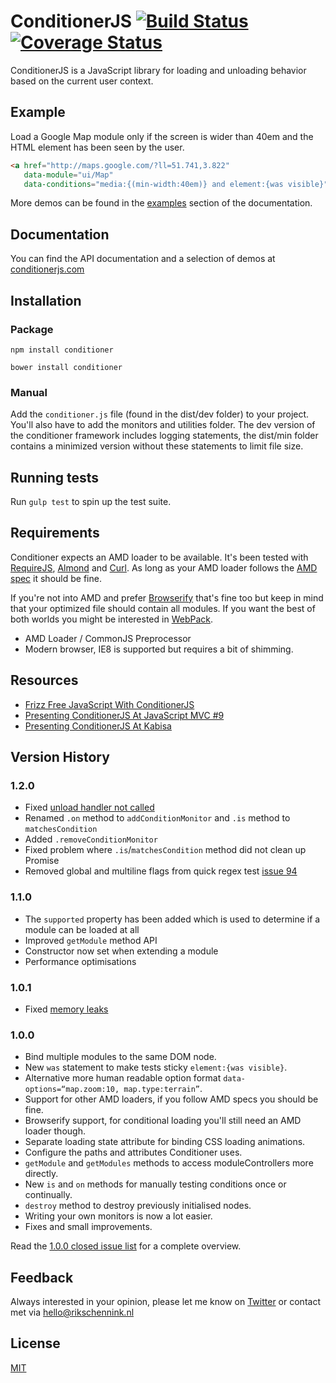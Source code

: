 # ConditionerJS [![Build Status](http://img.shields.io/travis/rikschennink/conditioner/master.svg)](https://travis-ci.org/rikschennink/conditioner) [![Coverage Status](http://img.shields.io/coveralls/rikschennink/conditioner/master.svg)](https://coveralls.io/r/rikschennink/conditioner?branch=master)

ConditionerJS is a JavaScript library for loading and unloading behavior based on the current user context.


## Example

Load a Google Map module only if the screen is wider than 40em and the HTML element has been seen by the user.

```html
<a href="http://maps.google.com/?ll=51.741,3.822"
   data-module="ui/Map"
   data-conditions="media:{(min-width:40em)} and element:{was visible}"> ... </a>
```

More demos can be found in the [examples](http://conditionerjs.com/examples/conditions/) section of the documentation.


## Documentation

You can find the API documentation and a selection of demos at [conditionerjs.com](http://conditionerjs.com)


## Installation


### Package

`npm install conditioner`

`bower install conditioner`


### Manual

Add the `conditioner.js` file (found in the dist/dev folder) to your project. You'll also have to add the monitors and utilities folder. The dev version of the conditioner framework includes logging statements, the dist/min folder contains a minimized version without these statements to limit file size.



## Running tests

Run `gulp test` to spin up the test suite. 


## Requirements

Conditioner expects an AMD loader to be available. It's been tested with [RequireJS](http://requirejs.org), [Almond](https://github.com/jrburke/almond) and [Curl](https://github.com/cujojs/curl). As long as your AMD loader follows the [AMD spec](https://github.com/amdjs/amdjs-api) it should be fine.

If you're not into AMD and prefer [Browserify](http://browserify.org) that's fine too but keep in mind that your optimized file should contain all modules. If you want the best of both worlds you might be interested in [WebPack](http://webpack.github.io).

* AMD Loader / CommonJS Preprocessor
* Modern browser, IE8 is supported but requires a bit of shimming.


## Resources

* [Frizz Free JavaScript With ConditionerJS](http://www.smashingmagazine.com/2014/04/03/frizz-free-javascript-with-conditionerjs/)
* [Presenting ConditionerJS At JavaScript MVC #9](http://rikschennink.nl/thoughts/frizz-free-javascript-mvc-meetup-9/)
* [Presenting ConditionerJS At Kabisa](http://rikschennink.nl/thoughts/frizz-free-javascript-fronteers-meetup/)


## Version History

### 1.2.0

* Fixed [unload handler not called](https://github.com/rikschennink/conditioner/issues/91)
* Renamed `.on` method to `addConditionMonitor` and `.is` method to `matchesCondition`
* Added `.removeConditionMonitor`
* Fixed problem where `.is`/`matchesCondition` method did not clean up Promise
* Removed global and multiline flags from quick regex test [issue 94](https://github.com/rikschennink/conditioner/issues/94)

### 1.1.0

* The `supported` property has been added which is used to determine if a module can be loaded at all
* Improved `getModule` method API
* Constructor now set when extending a module
* Performance optimisations

### 1.0.1

* Fixed [memory leaks](https://github.com/rikschennink/conditioner/issues/71)

### 1.0.0

* Bind multiple modules to the same DOM node.
* New `was` statement to make tests sticky `element:{was visible}`.
* Alternative more human readable option format `data-options=“map.zoom:10, map.type:terrain”`.
* Support for other AMD loaders, if you follow AMD specs you should be fine.
* Browserify support, for conditional loading you'll still need an AMD loader though. 
* Separate loading state attribute for binding CSS loading animations.
* Configure the paths and attributes Conditioner uses.
* `getModule` and `getModules` methods to access moduleControllers more directly.
* New `is` and `on` methods for manually testing conditions once or continually.
* `destroy` method to destroy previously initialised nodes.
* Writing your own monitors is now a lot easier.
* Fixes and small improvements.

Read the [1.0.0 closed issue list](https://github.com/rikschennink/conditioner/issues?milestone=2&page=1&state=closed) for a complete overview.


## Feedback

Always interested in your opinion, please let me know on [Twitter](http://twitter.com/rikschennink) or contact met via [hello@rikschennink.nl](mailto:hello@rikschennink.nl)


## License

[MIT](http://www.opensource.org/licenses/mit-license.php)